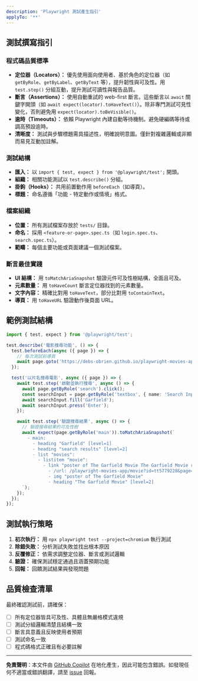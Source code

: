 ```yaml
---
description: 'Playwright 測試產生指引'
applyTo: '**'
---
```


## 測試撰寫指引

### 程式碼品質標準
- **定位器（Locators）：** 優先使用面向使用者、基於角色的定位器（如 `getByRole`、`getByLabel`、`getByText` 等），提升韌性與可及性。用 `test.step()` 分組互動，提升測試可讀性與報告品質。
- **斷言（Assertions）：** 使用自動重試的 web-first 斷言。這些斷言以 `await` 關鍵字開頭（如 `await expect(locator).toHaveText()`）。除非專門測試可見性變化，否則避免用 `expect(locator).toBeVisible()`。
- **逾時（Timeouts）：** 依賴 Playwright 內建自動等待機制。避免硬編碼等待或調高預設逾時。
- **清晰度：** 測試與步驟標題需具描述性，明確說明意圖。僅針對複雜邏輯或非顯而易見互動加註解。

### 測試結構
- **匯入：** 以 `import { test, expect } from '@playwright/test';` 開頭。
- **組織：** 相關功能測試以 `test.describe()` 分組。
- **掛鉤（Hooks）：** 共用前置動作用 `beforeEach`（如導頁）。
- **標題：** 命名遵循「功能 - 特定動作或情境」格式。

### 檔案組織
- **位置：** 所有測試檔案存放於 `tests/` 目錄。
- **命名：** 採用 `<feature-or-page>.spec.ts`（如 `login.spec.ts`、`search.spec.ts`）。
- **範疇：** 每個主要功能或頁面建議一個測試檔案。

### 斷言最佳實踐
- **UI 結構：** 用 `toMatchAriaSnapshot` 驗證元件可及性樹結構，全面且可及。
- **元素數量：** 用 `toHaveCount` 斷言定位器找到的元素數量。
- **文字內容：** 精確比對用 `toHaveText`，部分比對用 `toContainText`。
- **導頁：** 用 `toHaveURL` 驗證動作後頁面 URL。

## 範例測試結構

```typescript
import { test, expect } from '@playwright/test';

test.describe('電影搜尋功能', () => {
  test.beforeEach(async ({ page }) => {
    // 每次測試前導頁
    await page.goto('https://debs-obrien.github.io/playwright-movies-app');
  });

  test('以片名搜尋電影', async ({ page }) => {
    await test.step('啟動並執行搜尋', async () => {
      await page.getByRole('search').click();
      const searchInput = page.getByRole('textbox', { name: 'Search Input' });
      await searchInput.fill('Garfield');
      await searchInput.press('Enter');
    });

    await test.step('驗證搜尋結果', async () => {
      // 驗證搜尋結果的可及性樹
      await expect(page.getByRole('main')).toMatchAriaSnapshot(`
        - main:
          - heading "Garfield" [level=1]
          - heading "search results" [level=2]
          - list "movies":
            - listitem "movie":
              - link "poster of The Garfield Movie The Garfield Movie rating":
                - /url: /playwright-movies-app/movie?id=tt5779228&page=1
                - img "poster of The Garfield Movie"
                - heading "The Garfield Movie" [level=2]
      `);
    });
  });
});
```

## 測試執行策略

1. **初次執行：** 用 `npx playwright test --project=chromium` 執行測試
2. **除錯失敗：** 分析測試失敗並找出根本原因
3. **反覆修正：** 依需求調整定位器、斷言或測試邏輯
4. **驗證：** 確保測試穩定通過且涵蓋預期功能
5. **回報：** 回饋測試結果與發現問題

## 品質檢查清單

最終確認測試前，請確保：
- [ ] 所有定位器皆具可及性、具體且無嚴格模式違規
- [ ] 測試分組邏輯清楚且結構一致
- [ ] 斷言具意義且反映使用者預期
- [ ] 測試命名一致
- [ ] 程式碼格式正確且有必要註解

---

**免責聲明**：本文件由 [GitHub Copilot](https://docs.github.com/copilot/about-github-copilot/what-is-github-copilot) 在地化產生，因此可能包含錯誤。如發現任何不適當或錯誤翻譯，請至 [issue](../../issues) 回報。
